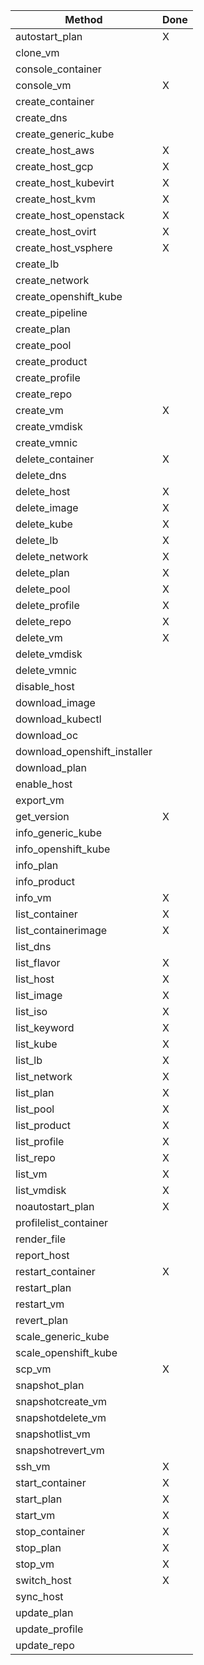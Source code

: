 |Method                       |Done  |
|---------------------------- |------|
|autostart_plan               | X    |
|clone_vm                     |      |
|console_container            |      |
|console_vm                   | X    |
|create_container             |      |
|create_dns                   |      |
|create\_generic_kube         |      |
|create\_host_aws             | X    |
|create\_host_gcp             | X    |
|create\_host_kubevirt        | X    |
|create\_host_kvm             | X    |
|create\_host_openstack       | X    |
|create\_host_ovirt           | X    |
|create\_host_vsphere         | X    |
|create_lb                    |      |
|create_network               |      |
|create\_openshift_kube       |      |
|create_pipeline              |      |
|create_plan                  |      |
|create_pool                  |      |
|create_product               |      |
|create_profile               |      |
|create_repo                  |      |
|create_vm                    | X    |
|create_vmdisk                |      |
|create_vmnic                 |      |
|delete_container             | X    |
|delete_dns                   |      |
|delete_host                  | X    |
|delete_image                 | X    |
|delete_kube                  | X    |
|delete_lb                    | X    |
|delete_network               | X    |
|delete_plan                  | X    |
|delete_pool                  | X    |
|delete_profile               | X    |
|delete_repo                  | X    |
|delete_vm                    | X    |
|delete_vmdisk                |      |
|delete_vmnic                 |      |
|disable_host                 |      |
|download_image               |      |
|download_kubectl             |      |
|download_oc                  |      |
|download\_openshift_installer|      |
|download_plan                |      |
|enable_host                  |      |
|export_vm                    |      |
|get_version                  | X    |
|info\_generic_kube           |      |
|info\_openshift_kube         |      |
|info_plan                    |      |
|info_product                 |      |
|info_vm                      | X    |
|list_container               | X    |
|list_containerimage          | X    |
|list_dns                     |      |
|list_flavor                  | X    |
|list_host                    | X    |
|list_image                   | X    |
|list_iso                     | X    |
|list_keyword                 | X    |
|list_kube                    | X    |
|list_lb                      | X    |
|list_network                 | X    |
|list_plan                    | X    |
|list_pool                    | X    |
|list_product                 | X    |
|list_profile                 | X    |
|list_repo                    | X    |
|list_vm                      | X    |
|list_vmdisk                  | X    |
|noautostart_plan             | X    |
|profilelist_container        |      |
|render_file                  |      |
|report_host                  |      |
|restart_container            | X    |
|restart_plan                 |      |
|restart_vm                   |      |
|revert_plan                  |      |
|scale\_generic_kube          |      |
|scale\_openshift_kube        |      |
|scp_vm                       |  X   |
|snapshot_plan                |      |
|snapshotcreate_vm            |      |
|snapshotdelete_vm            |      |
|snapshotlist_vm              |      |
|snapshotrevert_vm            |      |
|ssh_vm                       |   X  |
|start_container              |   X  |
|start_plan                   |   X  |
|start_vm                     |   X  |
|stop_container               |   X  |
|stop_plan                    |   X  |
|stop_vm                      |   X  |
|switch_host                  |   X  |
|sync_host                    |      |
|update_plan                  |      |
|update_profile               |      |
|update_repo                  |      |
